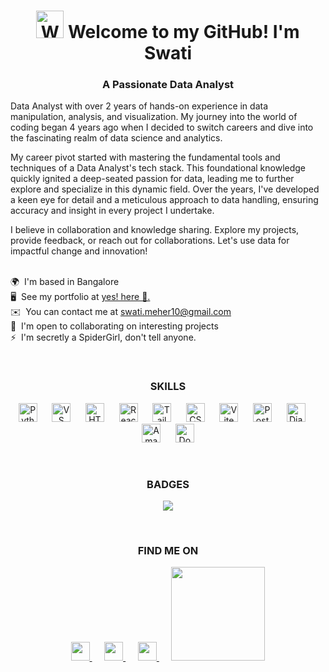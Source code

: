 <h1 align="center"><img src="https://raw.githubusercontent.com/Tarikul-Islam-Anik/Animated-Fluent-Emojis/master/Emojis/Hand%20gestures/Waving%20Hand.png" alt="Waving Hand" width="44" height="44"/>
 Welcome to my GitHub! I'm Swati</h1>
<h3 align="center">A Passionate Data Analyst</h3>
<p align="justified">
  Data Analyst with over 2 years of hands-on experience in data manipulation, analysis, and visualization. My journey into the world of coding began 4 years ago when I decided to switch careers and dive into the fascinating realm of data science and analytics.</br>
  
My career pivot started with mastering the fundamental tools and techniques of a Data Analyst's tech stack. This foundational knowledge quickly ignited a deep-seated passion for data, leading me to further explore and specialize in this dynamic field. Over the years, I've developed a keen eye for detail and a meticulous approach to data handling, ensuring accuracy and insight in every project I undertake.

I believe in collaboration and knowledge sharing. Explore my projects, provide feedback, or reach out for collaborations. Let's use data for impactful change and innovation!
</p>
<p align="left">
</br>🌍  I'm based in Bangalore<br>
  🖥️  See my portfolio at <a href="https://swameher.vercel.app/" target="_blank" rel="noreferrer">yes! here 👀.</a><br>
  ✉️  You can contact me at <a href="mailto:swati.meher10@gmail.com">swati.meher10@gmail.com</a><br>
  🤝  I'm open to collaborating on interesting projects<br>
  ⚡  I'm secretly a SpiderGirl, don't tell anyone.
</p></br>

<h3 align="center">SKILLS</h3>
<p align="center">
  <a href="https://www.python.org/" target="_blank" rel="noreferrer"><img src="https://raw.githubusercontent.com/danielcranney/readme-generator/main/public/icons/skills/python-colored.svg" width="30" height="30" alt="Python" /></a>
  &nbsp;&nbsp;&nbsp;&nbsp;
  <a href="https://code.visualstudio.com/" target="_blank" rel="noreferrer"><img src="https://raw.githubusercontent.com/danielcranney/readme-generator/main/public/icons/skills/visualstudiocode.svg" width="30" height="30" alt="VS Code" /></a>
  &nbsp;&nbsp;&nbsp;&nbsp;
  <a href="https://developer.mozilla.org/en-US/docs/Glossary/HTML5" target="_blank" rel="noreferrer"><img src="https://raw.githubusercontent.com/danielcranney/readme-generator/main/public/icons/skills/html5-colored.svg" width="30" height="30" alt="HTML5" /></a>
  &nbsp;&nbsp;&nbsp;&nbsp;
  <a href="https://reactjs.org/" target="_blank" rel="noreferrer"><img src="https://raw.githubusercontent.com/danielcranney/readme-generator/main/public/icons/skills/react-colored.svg" width="30" height="30" alt="React" /></a>
  &nbsp;&nbsp;&nbsp;&nbsp;
  <a href="https://tailwindcss.com/" target="_blank" rel="noreferrer"><img src="https://raw.githubusercontent.com/danielcranney/readme-generator/main/public/icons/skills/tailwindcss-colored.svg" width="30" height="30" alt="TailwindCSS" /></a>
  &nbsp;&nbsp;&nbsp;&nbsp;
  <a href="https://www.w3.org/TR/CSS/#css" target="_blank" rel="noreferrer"><img src="https://raw.githubusercontent.com/danielcranney/readme-generator/main/public/icons/skills/css3-colored.svg" width="30" height="30" alt="CSS3" /></a>
  &nbsp;&nbsp;&nbsp;&nbsp;
  <a href="https://vitejs.dev/" target="_blank" rel="noreferrer"><img src="https://raw.githubusercontent.com/danielcranney/readme-generator/main/public/icons/skills/vite-colored.svg" width="30" height="30" alt="Vite" /></a>
  &nbsp;&nbsp;&nbsp;&nbsp;
  <a href="https://www.postgresql.org/" target="_blank" rel="noreferrer"><img src="https://raw.githubusercontent.com/danielcranney/readme-generator/main/public/icons/skills/postgresql-colored.svg" width="30" height="30" alt="PostgreSQL" /></a>
  &nbsp;&nbsp;&nbsp;&nbsp;
  <a href="https://www.djangoproject.com/" target="_blank" rel="noreferrer"><img src="https://raw.githubusercontent.com/danielcranney/readme-generator/main/public/icons/skills/django-colored.svg" width="30" height="30" alt="Django" /></a>
  &nbsp;&nbsp;&nbsp;&nbsp;
  <a href="https://aws.amazon.com" target="_blank" rel="noreferrer"><img src="https://raw.githubusercontent.com/danielcranney/readme-generator/main/public/icons/skills/aws-colored.svg" width="30" height="30" alt="Amazon Web Services" /></a>
  &nbsp;&nbsp;&nbsp;&nbsp;
  <a href="https://www.docker.com/" target="_blank" rel="noreferrer"><img src="https://raw.githubusercontent.com/danielcranney/readme-generator/main/public/icons/skills/docker-colored.svg" width="30" height="30" alt="Docker" /></a>
</p></br>

<h3 align="center">BADGES</h3>
<p align="center">
  <a href="http://www.github.com/swameher"><img src="https://github-readme-streak-stats.herokuapp.com/?user=swameher&stroke=ffffff&background=1c1917&ring=0891b2&fire=0891b2&currStreakNum=ffffff&currStreakLabel=0891b2&sideNums=ffffff&sideLabels=ffffff&dates=ffffff&hide_border=true" /></a>
</p></br>


<h3 align="center">FIND ME ON</h1>

<p align="center">
  <a href="https://www.github.com/swameher" target="_blank" rel="noreferrer"> 
    <picture>
      <source media="(prefers-color-scheme: dark)" srcset="https://raw.githubusercontent.com/danielcranney/readme-generator/main/public/icons/socials/github-dark.svg" />
      <source media="(prefers-color-scheme: light)" srcset="https://raw.githubusercontent.com/danielcranney/readme-generator/main/public/icons/socials/github.svg" />
      <img src="https://raw.githubusercontent.com/danielcranney/readme-generator/main/public/icons/socials/github.svg" width="30" height="30" />
    </picture>
  </a>
  &nbsp;&nbsp;&nbsp;&nbsp;
  <a href="https://www.linkedin.com/in/swatimeher/" target="_blank" rel="noreferrer">
    <picture>
      <source media="(prefers-color-scheme: dark)" srcset="https://raw.githubusercontent.com/danielcranney/readme-generator/main/public/icons/socials/linkedin-dark.svg" />
      <source media="(prefers-color-scheme: light)" srcset="https://raw.githubusercontent.com/danielcranney/readme-generator/main/public/icons/socials/linkedin.svg" />
      <img src="https://raw.githubusercontent.com/danielcranney/readme-generator/main/public/icons/socials/linkedin.svg" width="30" height="30" />
    </picture>
  </a>
  &nbsp;&nbsp;&nbsp;&nbsp;
  <a href="http://www.medium.com/@swameher" target="_blank" rel="noreferrer">
    <picture>
      <source media="(prefers-color-scheme: dark)" srcset="https://raw.githubusercontent.com/danielcranney/readme-generator/main/public/icons/socials/medium-dark.svg" />
      <source media="(prefers-color-scheme: light)" srcset="https://raw.githubusercontent.com/danielcranney/readme-generator/main/public/icons/socials/medium.svg" />
      <img src="https://raw.githubusercontent.com/danielcranney/readme-generator/main/public/icons/socials/medium.svg" width="30" height="30" />
    </picture>
  </a>
  &nbsp;&nbsp;&nbsp;&nbsp;
  <a href="https://www.buymeacoffee.com/swatimeher10"><img src="https://cdn.buymeacoffee.com/buttons/v2/default-yellow.png" width="150"/></a>
</p>
